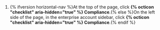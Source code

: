 1. {% ifversion horizontal-nav %}At the top of the page, click **{% octicon "checklist" aria-hidden="true" %} Compliance**.{% else %}On the left side of the page, in the enterprise account sidebar, click **{% octicon "checklist" aria-hidden="true" %} Compliance**.{% endif %}
